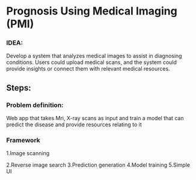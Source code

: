 # Prognosis Using Medical Imaging (PMI)

### IDEA:

Develop a system that analyzes medical images to assist in diagnosing conditions. Users could upload medical scans, and the system could provide insights or connect them with relevant medical resources.

## Steps:

### Problem definition: 

Web app that takes Mri, X-ray scans as input and train a model that can predict the disease and provide resources relating to  it

### Framework

1.Image scanning 

2.Reverse image search 
3.Prediction generation
4.Model training
5.Simple UI
